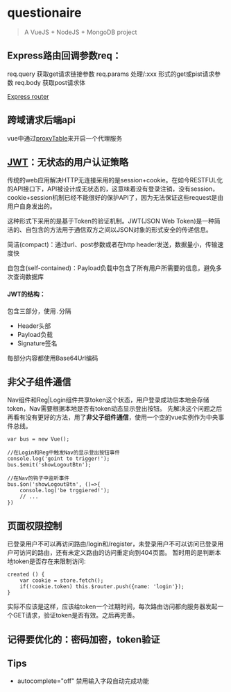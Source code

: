 # questionaire

> A VueJS + NodeJS + MongoDB project



## Express路由回调参数req：

req.query 获取get请求链接参数
req.params 处理/:xxx 形式的get或pist请求参数
req.body 获取post请求体

[Express router](http://lostjs.com/2014/04/24/router-in-express-4/)

## 跨域请求后端api

vue中通过[proxyTable](https://vuejs-templates.github.io/webpack/proxy.html)来开启一个代理服务

## [JWT](https://www.npmjs.com/package/jsonwebtoken)：无状态的用户认证策略

传统的web应用解决HTTP无连接采用的是session+cookie。在如今RESTFUL化的API接口下，API被设计成无状态的，这意味着没有登录注销，没有session，cookie+session机制已经不能很好的保护API了，因为无法保证这些request是由用户自身发出的。

这种形式下采用的是基于Token的验证机制。JWT(JSON Web Token)是一种简洁的、自包含的方法用于通信双方之间以JSON对象的形式安全的传递信息。

简洁(compact)：通过url、post参数或者在http header发送，数据量小，传输速度快

自包含(self-contained)：Payload负载中包含了所有用户所需要的信息，避免多次查询数据库


#### JWT的结构：

包含三部分，使用`.`分隔

* Header头部
* Payload负载
* Signature签名

每部分内容都使用Base64Url编码


## 非父子组件通信

Nav组件和Reg|Login组件共享token这个状态，用户登录成功后本地会存储token，Nav需要根据本地是否有token动态显示登出按钮。
先解决这个问题之后再看有没有更好的方法，用了**非父子组件通信**，使用一个空的vue实例作为中央事件总线。
```
var bus = new Vue();

//在Login和Reg中触发Nav的显示登出按钮事件
console.log('goint to trigger!');
bus.$emit('showLogoutBtn');

//在Nav的钩子中监听事件
bus.$on('showLogoutBtn', ()=>{
	console.log('be trggiered!');
	// ...
})
```

## 页面权限控制

已登录用户不可以再访问路由/login和/register，未登录用户不可以访问已登录用户可访问的路由，还有未定义路由的访问重定向到404页面。
暂时用的是判断本地token是否存在来限制访问:
```
created () {
	var cookie = store.fetch();
	if(!cookie.token) this.$router.push({name: 'login'});
}
```
实际不应该是这样，应该给token一个过期时间，每次路由访问都向服务器发起一个GET请求，验证token是否有效。之后再完善。

## 记得要优化的：密码加密，token验证
## Tips
* autocomplete="off" 禁用输入字段自动完成功能